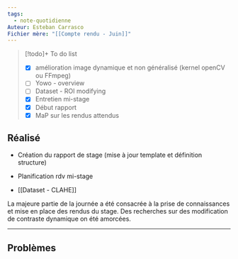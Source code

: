 ```yaml
---
tags:
  - note-quotidienne
Auteur: Esteban Carrasco
Fichier mère: "[[Compte rendu - Juin]]"
---
```


> [!todo]+ To do list
> - [x] amélioration image dynamique et non généralisé (kernel openCV ou FFmpeg)
> - [ ] Yowo - overview
> - [ ] Dataset - ROI modifying
> - [x] Entretien mi-stage
> - [x] Début rapport 
> - [x] MaP sur les rendus attendus



## Réalisé
- Création du rapport de stage (mise à jour template et définition structure)
- Planification rdv mi-stage

- [[Dataset - CLAHE]]

La majeure partie de la journée a été consacrée à la prise de connaissances et mise en place des rendus du stage. Des recherches sur des modification de contraste dynamique on été amorcées. 

---
## Problèmes

